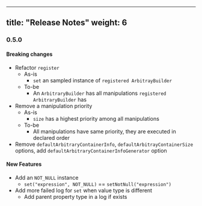 
---
title: "Release Notes"
weight: 6
---
### 0.5.0
#### Breaking changes
- Refactor `register`
  - As-is
      - `set` an sampled instance of `registered ArbitrayBuilder`
  - To-be
      - An `ArbitraryBuilder` has all manipulations `registered ArbitraryBuilder` has
- Remove a manipulation priority
  - As-is
      - `size` has a highest priority among all manipulations
  - To-be
      - All manipulations have same priority, they are executed in declared order
- Remove `defaultArbitraryContainerInfo`, `defaultArbitrayContainerSize` options, add `defaultArbitraryContainerInfoGenerator` option

#### New Features
- Add an `NOT_NULL` instance 
  - `set("expression", NOT_NULL)` == `setNotNull("expression")`
- Add more failed log for `set` when value type is different 
  - Add parent property type in a log if exists
